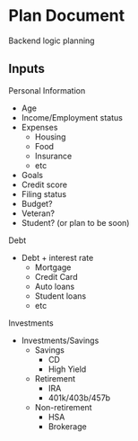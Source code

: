 # Plan Document
Backend logic planning

## Inputs

Personal Information
- Age
- Income/Employment status
- Expenses
  - Housing
  - Food
  - Insurance
  - etc
 - Goals
 - Credit score
 - Filing status
 - Budget?
 - Veteran?
 - Student? (or plan to be soon)

Debt

 - Debt + interest rate
   - Mortgage
   - Credit Card
   - Auto loans
   - Student loans
   - etc

Investments

- Investments/Savings
  - Savings
    - CD
    - High Yield
  - Retirement
    - IRA
    - 401k/403b/457b
  - Non-retirement
    - HSA
    - Brokerage
